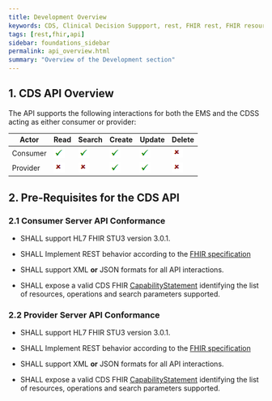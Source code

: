 ```yaml
---
title: Development Overview
keywords: CDS, Clinical Decision Suppport, rest, FHIR rest, FHIR resource, FHIR api
tags: [rest,fhir,api]
sidebar: foundations_sidebar
permalink: api_overview.html
summary: "Overview of the Development section"
---
```


<!--
{% include custom/search.warnbanner.html %}

{% include custom/api_overview.svg %}
-->

## 1. CDS API Overview ##

<!--This section provides CDS implementers with an overview of the Clinical Decision Support API.-->

The API supports the following interactions for both the EMS and the CDSS acting as either consumer or provider:

<!--
as detailed in the [Solution Interactions](overview_interactions.html) section of this implementation guide:
-->

|Actor|Read|Search|Create|Update|Delete|
| ------------- | ------------- | ------------- | ------------- | ------------- | ------------- | 
|Consumer|![Cross](images/tick.png)|![Tick](images/tick.png)|![Tick](images/tick.png)|![Tick](images/tick.png)|![Cross](images/cross.png)|
|Provider|![Cross](images/cross.png)|![Cross](images/cross.png)|![Tick](images/tick.png)|![Tick](images/tick.png)|![Tick](images/cross.png)|

## 2. Pre-Requisites for the CDS API ##

### 2.1 Consumer Server API Conformance ###

- SHALL support HL7 FHIR STU3 version 3.0.1.

- SHALL Implement REST behavior according to the [FHIR specification](http://www.hl7.org/fhir/STU3/http.html)

- SHALL support XML **or** JSON formats for all API interactions.

- SHALL expose a valid CDS FHIR [CapabilityStatement](https://www.hl7.org/fhir/STU3/capabilitystatement.html) identifying the list of resources, operations and search parameters supported. 

<!--See [CDS API FHIR Capability Statement profile](api_foundation_conformance.html).-->

<!-- SHOULD identify the resource profiles supported as part of the FHIR meta.profile attribute for each instance.-->

### 2.2 Provider Server API Conformance ###

- SHALL support HL7 FHIR STU3 version 3.0.1.

- SHALL Implement REST behavior according to the [FHIR specification](http://www.hl7.org/fhir/STU3/http.html)

- SHALL support XML **or** JSON formats for all API interactions.

- SHALL expose a valid CDS FHIR [CapabilityStatement](https://www.hl7.org/fhir/STU3/capabilitystatement.html) identifying the list of resources, operations and search parameters supported. 

<!--See [CDS API FHIR Capability Statement profile](api_foundation_conformance.html).


## 3. API Structure ##

The Consumer and Provider API sections have been structured to support:

- References - provides links to NHS Digital FHIR profiles, HL7 FHIR STU3 core resources and user stories
- Search Parameters - list of search parameters for the profile being described, including any tips for searching. This section shows examples of how to search using the provided search parameters
- Create interaction - create a new resource with a server assigned id
- Update interaction - update an existing resource by its id (or create it if it is new)
- Examples - Description of the Request & Response headers, example of how to search on a server and the expected response body as an example
-->

